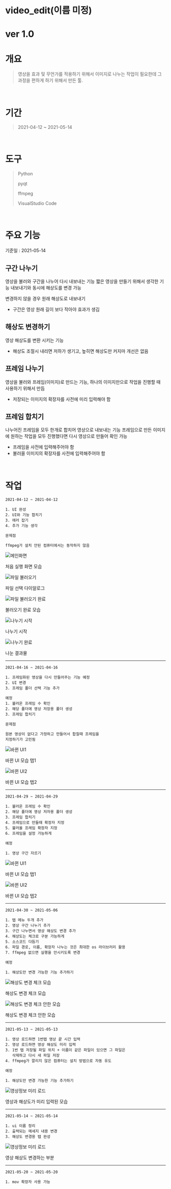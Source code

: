 # video_edit(이름 미정)
# ver 1.0
# 개요

>영상을 효과 및 무언가를 적용하기 위해서 이미지로 나누는 작업이
필요한데 그 과정을 편하게 하기 위해서 만든 툴.

</br>

# 기간

> 2021-04-12 ~ 2021-05-14    
</br>

# 도구
>Python
>
>pyqt
>
>ffmpeg
>
>VisualStudio Code

</br>

# 주요 기능

기준일 : 2021-05-14

## 구간 나누기
영상을 불러와 구간을 나누어 다시 내보내는 기능 짧은 영상을 만들기 위해서 생각한 기능
내보내기와 동시에 해상도를 변경 가능

변경하지 않을 경우 원래 해상도로 내보내기

- 구간은 영상 원래 길이 보다 작아야 효과가 생김   


## 해상도 변경하기   
영상 해상도를 변환 시키는 기능 

- 해상도 조절시 내리면 저하가 생기고, 높히면 해상도만 커지마 개선은 없음

## 프레임 나누기
영상을 불러와 프레임(이미지)로 만드는 기능, 하나의 이미지만으로 작업을 
진행할 때 사용하기 위해서 만듬

- 저장되는 이미지의 확장자를 사전에 미리 입력해야 함
 
## 프레임 합치기
나누어진 프레임을 모두 한개로 합치어 영상으로 내보내는 기능 프레임으로 만든
이미지에 원하는 작업을 모두 진행했다면 다시 영상으로 만들어 확인 가능

- 프레임을 사전에 입력해주어야 함
- 불러올 이미지의 확장자를 사전에 입력해주어야 함   
</br>

# 작업
```
2021-04-12 ~ 2021-04-12

1. UI 완성
2. UI와 기능 합치기 
3. 에러 잡기
4. 추가 기능 생각

문제점

ffmpeg가 설치 안된 컴퓨터에서는 동작하지 않음
``` 

![메인화면](https://github.com/wlxo0401/video_split/blob/main/readme_img/1.PNG) 

처음 실행 화면 모습

![파일 불러오기](https://github.com/wlxo0401/video_split/blob/main/readme_img/2.PNG) 

파일 선택 다이알로그

![파일 불러오기 완료](https://github.com/wlxo0401/video_split/blob/main/readme_img/3.PNG) 

불러오기 완료 모습

![나누기 시작](https://github.com/wlxo0401/video_split/blob/main/readme_img/4.PNG) 

나누기 시작

![나누기 완료](https://github.com/wlxo0401/video_split/blob/main/readme_img/5.PNG) 

나눈 결과물

<hr>

```
2021-04-16 ~ 2021-04-16

1. 프레임화된 영상을 다시 만들어주는 기능 예정
2. UI 변경
3. 프레임 폴더 선택 기능 추가

예정 
1. 불러온 프레임 수 확인
2. 해당 폴더에 영상 저장용 폴더 생성
3. 프레임 합치기

문제점

원본 영상이 없다고 가정하고 만들어서 합칠때 프레임을 
지정하기가 고민됨
``` 

![바뀐 UI1](https://github.com/wlxo0401/video_split/blob/main/readme_img/6.PNG) 

바뀐 UI 모습 탭1

![바뀐 UI2](https://github.com/wlxo0401/video_split/blob/main/readme_img/7.PNG) 

바뀐 UI 모습 탭2

<hr>

```
2021-04-29 ~ 2021-04-29

1. 불러온 프레임 수 확인
2. 해당 폴더에 영상 저자용 폴더 생성
3. 프레임 합치기
4. 프레임으로 만들때 확장자 지정
5. 불러올 프레임 확장자 지정
6. 프레임을 설정 가능하게

예정 

1. 영상 구간 자르기

```

![바뀐 UI1](https://github.com/wlxo0401/video_split/blob/main/readme_img/8.PNG) 

바뀐 UI 모습 탭1

![바뀐 UI2](https://github.com/wlxo0401/video_split/blob/main/readme_img/9.PNG) 

바뀐 UI 모습 탭2

<hr>

```
2021-04-30 ~ 2021-05-06

1. 탭 메뉴 두개 추가
2. 영상 구간 나누기 추가
3. 구간 나누면서 영상 해상도 변경 추가
4. 해상도는 체크로 구분 가능하게
5. 소스코드 다듬기
6. 파일 경로, 이름, 확장자 나누는 것은 최대한 os 라이브러리 활용
7. ffmpeg 없으면 실행을 안시키도록 변경

예정 

1. 해상도만 변경 가능한 기능 추가하기

```

![해상도 변경 체크 모습](https://github.com/wlxo0401/video_split/blob/main/readme_img/10.PNG) 

해상도 변경 체크 모습

![해상도 변경 체크 안한 모습](https://github.com/wlxo0401/video_split/blob/main/readme_img/11.PNG) 

해상도 변경 체크 안한 모습

<hr>

```
2021-05-13 ~ 2021-05-13

1. 영상 로드하면 1번탭 영상 끝 시간 입력
2. 영상 로드하면 영상 해상도 미리 입력
3. 1번 탭 저장될 파일 위치 + 이름이 같은 파일이 있으면 그 파일은 
   삭제하고 다시 새 파일 저장
4. ffmpeg가 깔리지 않은 컴퓨터는 설치 방법으로 자동 유도

예정 

1. 해상도만 변경 가능한 기능 추가하기

```

![영상정보 미리 로드](https://github.com/wlxo0401/video_split/blob/main/readme_img/12.PNG) 

영상과 해상도가 미리 입력된 모습

<hr>

```
2021-05-14 ~ 2021-05-14

1. ui 이름 정리
2. 출력되는 메세지 내용 변경
3. 해상도 변경용 탭 완성

```

![영상정보 미리 로드](https://github.com/wlxo0401/video_split/blob/main/readme_img/13.PNG) 

영상 해상도 변경하는 부분

<hr>

```
2021-05-20 ~ 2021-05-20

1. mov 확장자 사용 가능
```

